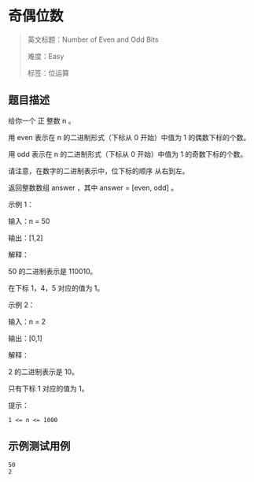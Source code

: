 # 奇偶位数

> 英文标题：Number of Even and Odd Bits
> 
> 难度：Easy
> 
> 标签：位运算
> 

## 题目描述

给你一个 正 整数 n 。

用 even 表示在 n 的二进制形式（下标从 0 开始）中值为 1 的偶数下标的个数。

用 odd 表示在 n 的二进制形式（下标从 0 开始）中值为 1 的奇数下标的个数。

请注意，在数字的二进制表示中，位下标的顺序 从右到左。

返回整数数组 answer ，其中 answer = [even, odd] 。

 

示例 1：


输入：n = 50

输出：[1,2]

解释：

50 的二进制表示是 110010。

在下标 1，4，5 对应的值为 1。


示例 2：


输入：n = 2

输出：[0,1]

解释：

2 的二进制表示是 10。

只有下标 1 对应的值为 1。


 

提示：


	1 <= n <= 1000

## 示例测试用例

```
50
2
```


